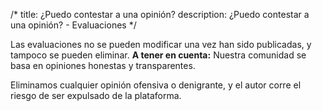 /*
title: ¿Puedo contestar a una opinión?
description: ¿Puedo contestar a una opinión? - Evaluaciones
*/

Las evaluaciones no se pueden modificar una vez han sido publicadas, y tampoco se pueden eliminar.
**A tener en cuenta:** Nuestra comunidad se basa en opiniones honestas y transparentes.

Eliminamos cualquier opinión ofensiva o denigrante, y el autor corre el riesgo de ser expulsado de la plataforma.
